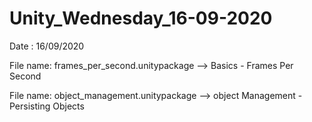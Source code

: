 # Unity_Wednesday_16-09-2020

Date : 16/09/2020

File name: frames_per_second.unitypackage  --> Basics - Frames Per Second 


File name: object_management.unitypackage  --> object Management - Persisting Objects 

